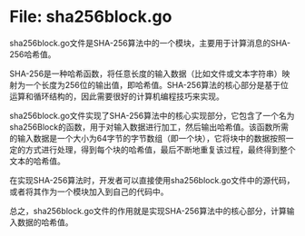 # File: sha256block.go

sha256block.go文件是SHA-256算法中的一个模块，主要用于计算消息的SHA-256哈希值。

SHA-256是一种哈希函数，将任意长度的输入数据（比如文件或文本字符串）映射为一个长度为256位的输出值，即哈希值。SHA-256算法的核心部分是基于位运算和循环结构的，因此需要很好的计算机编程技巧来实现。

sha256block.go文件实现了SHA-256算法中的核心实现部分，它包含了一个名为sha256Block的函数，用于对输入数据进行加工，然后输出哈希值。该函数所需的输入数据是一个大小为64字节的字节数组（即一个块），它将块中的数据按照一定的方式进行处理，得到每个块的哈希值，最后不断地重复该过程，最终得到整个文本的哈希值。

在实现SHA-256算法时，开发者可以直接使用sha256block.go文件中的源代码，或者将其作为一个模块加入到自己的代码中。

总之，sha256block.go文件的作用就是实现SHA-256算法中的核心部分，计算输入数据的哈希值。

